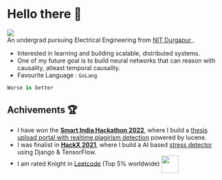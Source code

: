 # Hello there 👋

<!-- I am [Sayan Mondal](http://sayanmondal.tech/),  -->
![](https://readme-typing-svg.herokuapp.com/?color=%2336BCF7&lines=This+is+Sayan+Mondal)
<br/>
An undergrad pursuing Electrical Engineering from <a href="https://nitdgp.ac.in/"> NIT Durgapur </a> . <br>

- Interested in learning and building scalable, distributed systems.
- One of my future goal is to build neural networks that can reason with causality, atleast temporal causality.
- Favourite Language : `GoLang`

```python
Worse is better
```

## Achivements 🏆

- I have won the **[Smart India Hackathon 2022](https://sih.gov.in/)**, where I build a [thesis upload portal with realtime plagirism detection](https://github.com/SIH-2022-WoG) powered by lucene.
- I was finalist in **[HackX 2021](https://www.scaler.com/event/hackx/)**, where I build a AI based [stress detector](https://github.com/sa-y-an/retro) using Django & TensorFlow. 
- I am rated Knight in [Leetcode](https://leetcode.com/fightforme/) (Top 5% worldwide) <img src="https://assets.leetcode.com/static_assets/others/Knight.gif" height="40" width="40" align="center" />


<!--
## Snake Game Nostalgia on contribution graph !
![snake gif](https://github.com/sa-y-an/snake/blob/output/github-contribution-grid-snake.svg)



![Go](https://img.shields.io/badge/go-%2300ADD8.svg?style=for-the-badge&logo=go&logoColor=white)
![C++](https://img.shields.io/badge/c++-%2300599C.svg?style=for-the-badge&logo=c%2B%2B&logoColor=white)
![JavaScript](https://img.shields.io/badge/javascript-%23323330.svg?style=for-the-badge&logo=javascript&logoColor=%23F7DF1E)
![Python](https://img.shields.io/badge/python-3670A0?style=for-the-badge&logo=python&logoColor=ffdd54)
![TypeScript](https://img.shields.io/badge/typescript-%23007ACC.svg?style=for-the-badge&logo=typescript&logoColor=white)
![LaTeX](https://img.shields.io/badge/latex-%23008080.svg?style=for-the-badge&logo=latex&logoColor=white)
![Django](https://img.shields.io/badge/django-%23092E20.svg?style=for-the-badge&logo=django&logoColor=white)
![NodeJS](https://img.shields.io/badge/node.js-6DA55F?style=for-the-badge&logo=node.js&logoColor=white)
![OpenCV](https://img.shields.io/badge/opencv-%23white.svg?style=for-the-badge&logo=opencv&logoColor=white)
![MongoDB](https://img.shields.io/badge/MongoDB-%234ea94b.svg?style=for-the-badge&logo=mongodb&logoColor=white)
![ElasticSearch](https://img.shields.io/badge/-ElasticSearch-005571?style=for-the-badge&logo=elasticsearch)
![Postgres](https://img.shields.io/badge/postgres-%23316192.svg?style=for-the-badge&logo=postgresql&logoColor=white)
![Redis](https://img.shields.io/badge/redis-%23DD0031.svg?style=for-the-badge&logo=redis&logoColor=white)
![TensorFlow](https://img.shields.io/badge/TensorFlow-%23FF6F00.svg?style=for-the-badge&logo=TensorFlow&logoColor=white)
![scikit-learn](https://img.shields.io/badge/scikit--learn-%23F7931E.svg?style=for-the-badge&logo=scikit-learn&logoColor=white)



[Code Repo for the above animation](https://github.com/sa-y-an/snake)

**sayan-mondal-tech/sayan-mondal-tech** is a ✨ _special_ ✨ repository because its `README.md` (this file) appears on your GitHub profile.

Here are some ideas to get you started:

![Top Langs](https://github-readme-stats.vercel.app/api/top-langs/?username=sa-y-an)
<br>
<br>

<br>

![Sayan's GitHub stats](https://github-readme-stats.vercel.app/api?username=sa-y-an&hide=stars&count_private=true)

<br>
- 🔭 I’m currently working on ...
- 🌱 I’m currently learning ...
- 👯 I’m looking to collaborate on ...
- 🤔 I’m looking for help with ...
- 💬 Ask me about ...
- 📫 How to reach me: ...
- 😄 Pronouns: ...
- ⚡ Fun fact: ...
-->
